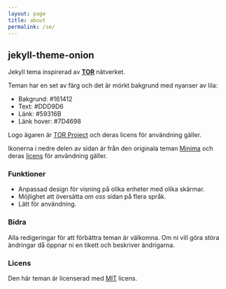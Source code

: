 ```yaml
---
layout: page
title: about
permalink: /se/
---
```


## jekyll-theme-onion

Jekyll tema inspirerad av [**TOR**](https://sv.wikipedia.org/wiki/Tor_(n%C3%A4tverk)) nätverket.

Teman har en set av färg och det är mörkt bakgrund med nyanser av lila:
- Bakgrund: #161412
- Text: #DDD9D6
- Länk: #59316B
- Länk hover: #7D4698

Logo ägaren är [TOR Project](https://www.torproject.org/about/trademark/) och deras licens för användning gäller.

Ikonerna i nedre delen av sidan är från den originala teman [Minima](https://github.com/jekyll/minima) och deras [licens](https://en.wikipedia.org/wiki/MIT_License) för användning gäller. 

### Funktioner

- Anpassad design för visning på olika enheter med olika skärmar.
- Möjlighet att översätta *om oss* sidan på flera språk.
- Lätt för användning.

### Bidra

Alla redigeringar för att förbättra teman är välkomna. Om ni vill göra störa ändringar då öppnar ni en tikett och beskriver ändrigarna.

### Licens

Den här teman är licenserad med [MIT](https://en.wikipedia.org/wiki/MIT_License) licens.